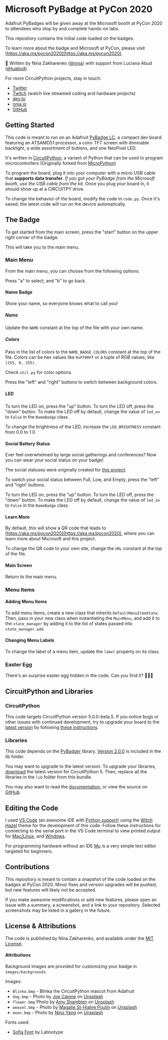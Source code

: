 
# Microsoft PyBadge at PyCon 2020

Adafruit PyBadges will be given away at the Microsoft booth at PyCon 2020 to attendees who stop by and complete hands-on labs.

This repository contains the initial code loaded on the badges.

To learn more about the badge and Microsoft at PyCon, please visit [https://aka.ms/pycon2020](https://aka.ms/pycon2020).

💜 Written by Nina Zakharenko ([@nnja](https://github.com/nnja)) with support from Luciana Abud ([@luabud](https://github.com/luabud)).

For more CircuitPython projects, stay in touch:
- [Twitter](https://twitter.com/nnja)
- [Twitch](https://www.twitch.tv/nnjaio) (watch live streamed coding and hardware projects)
- [dev.to](https://dev.to/nnja)
- [nnja.io](https://nnja.io)
- [GitHub](https://github.com/nnja)

## Getting Started

This code is meant to run on an Adafruit [PyBadge LC](https://www.adafruit.com/product/3939), a compact dev board featuring an ATSAMD51 processor, a color TFT screen with dimmable backlight, a wide assortment of buttons, and one NeoPixel LED.

It's written in [CircuitPython](https://circuitpython.org/), a variant of Python that can be used to program microcontrollers (Originally forked from [MicroPython](https://github.com/micropython/micropython))

To program the board, plug it into your computer with a micro USB cable that **supports data transfer**. *If you got your PyBadge from the Microsoft booth, use the USB cable from the kit.* Once you plug your board in, it should show up at a CIRCUITPY drive.

To change the behavior of the board, modify the code in `code.py`. Once it's saved, the latest code will run on the device automatically.

## The Badge

To get started from the main screen, press the "start" button on the upper right corner of the badge.

This will take you to the main menu.

### Main Menu

From the main menu, you can choose from the following options.

Press "a" to select, and "b" to go back.

#### Name Badge

Show your name, so everyone knows what to call you!

##### Name

Update the `NAME` constant at the top of the file with your own name.

##### Colors

Pass in the list of colors to the `NAME_BADGE_COLORS` constant at the top of the file. Colors can be hex values like `0xFF00FF` or a tuple of RGB values, like `(255, 0, 255)`.

Check `util.py` for color options.

Press the "left" and "right" buttons to switch between background colors.

##### LED

To turn the LED on, press the "up" button. To turn the LED off, press the "down" button. To make the LED off by default, change the value of `led_on` to `False` in the `NameBadge` class.

To change the brightness of the LED, increase the `LED_BRIGHTNESS` constant from 0.0 to 1.0.

#### Social Battery Status

Ever feel overwhelmed by large social gatherings and conferences? Now you can wear your social status on your badge!

The social statuses were originally created for [this project](https://twitter.com/nnja/status/1223854727005270018).

To switch your social status between Full, Low, and Empty, press the "left" and "right' buttons.

To turn the LED on, press the "up" button. To turn the LED off, press the "down" button. To make the LED off by default, change the value of `led_on` to `False` in the `NameBadge` class.

#### Learn More

By default, this will show a QR code that leads to [https://aka.ms/pycon2020](https://aka.ms/pycon2020), where you can learn more about Microsoft and this project.

To change the QR code to your own site, change the `URL` constant at the top of the file.

#### Main Screen

Return to the main menu.

### Menu Items

#### Adding Menu Items

To add menu items, create a new class that inherits `DefaultMenuItemState`. Then, pass in your new class when instantiating the `MainMenu`, and add it to the `state_manager` by adding it to the list of states passed into `state_manager.add`.

#### Changing Menu Labels

To change the label of a menu item, update the `label` property on its class.

### Easter Egg

There's an surprise easter egg hidden in the code. Can you find it? 🥚📎✨

## CircuitPython and Libraries

### CircuitPython

This code targets CircuitPython version 5.0.0-beta.5. If you notice bugs or other issues with continued development, try to upgrade your board to the [latest version](https://circuitpython.org/board/pybadge/) by following [these instructions](https://learn.adafruit.com/adafruit-pybadge/installing-circuitpython).

### Libraries

This code depends on the [PyBadger](https://github.com/adafruit/Adafruit_CircuitPython_PyBadger/) library. [Version 2.0.0](https://github.com/adafruit/Adafruit_CircuitPython_PyBadger/tree/2.0.0) is included in the lib folder.

You may want to upgrade to the latest version. To upgrade your libraries, [download](https://circuitpython.org/libraries) the latest version for CircuitPython 5. Then, replace all the libraries in the `lib` folder from this bundle.

You may also want to read the [documentation](https://circuitpython.readthedocs.io/projects/pybadger/en/latest/), or view the source on [GitHub](https://github.com/adafruit/Adafruit_CircuitPython_PyBadger/).

## Editing the Code

I used [VS Code](https://code.visualstudio.com/download?WT.mc_id=pycon-github-ninaz) (an awesome IDE with [Python support](https://code.visualstudio.com/docs/languages/python?WT.mc_id=pycon-github-ninaz)) using the [Witch Hazel](https://marketplace.visualstudio.com/items?itemName=TheaFlowers.witch-hazel&WT.mc_id=pycon-github-ninaz) theme for the development of this code.
Follow these instructions for connecting to the serial port in the VS Code terminal to view printed output for [Mac/Linux](https://learn.adafruit.com/welcome-to-circuitpython/advanced-serial-console-on-mac-and-linux), and [Windows](https://learn.adafruit.com/welcome-to-circuitpython/advanced-serial-console-on-windows).

For programming hardware without an IDE [Mu](https://codewith.mu/) is a very simple text editor targeted for beginners.

## Contributions

This repository is meant to contain a snapshot of the code loaded on the badges at PyCon 2020. Minor fixes and version upgrades will be pushed, but new features will likely not be accepted.

If you make awesome modifications or add new features, please open an issue with a summary, a screenshot, and a link to your repository. Selected screenshots may be listed in a gallery in the future.

## License & Attributions

The code is published by Nina Zakharenko, and available under the [MIT License](https://github.com/nnja/pycon_pybadge_2020/blob/master/LICENSE).

#### Attributions

Background images are provided for customizing your badge in `images/backgrounds`.

Images:
- `Blinka.bmp` - Blinka the CircuitPython mascot from Adafruit
- `dog.bmp` - Photo by [Joe Caione](https://unsplash.com/@joeyc?utm_source=unsplash&utm_medium=referral&utm_content=creditCopyText) on [Unsplash](https://unsplash.com/)
- `flower.bmp` Photo by [Amy Shamblen](https://unsplash.com/@amyshamblen?utm_source=unsplash&utm_medium=referral&utm_content=creditCopyText) on [Unsplash](https://unsplash.com/)
- `weasel.bmp` - Photo by [Magalie St-Hialire Poulin](https://unsplash.com/@magaliiee13?utm_source=unsplash&utm_medium=referral&utm_content=creditCopyText) on [Unsplash](https://unsplash.com/)
- `moon.bmp` - Photo by [Nino Yang](https://unsplash.com/@ninoliverpool?utm_source=unsplash&utm_medium=referral&utm_content=creditCopyText) on [Unsplash](https://unsplash.com/)

Fonts used:
- [Sofia Font](https://www.fontsquirrel.com/fonts/sofia) by Latinotype